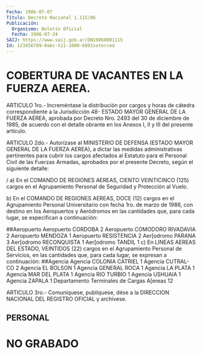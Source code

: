 ```yaml
---
Fecha: 1986-07-07
Título: Decreto Nacional 1.115/86
Publicación:
  Organismo: Boletín Oficial
  Fecha: 1986-07-24
SAIJ: https://www.saij.gob.ar/DN19860001115
Id: 123456789-0abc-511-1000-6891soterced
---
```

# COBERTURA DE VACANTES EN LA FUERZA AEREA.

<a id="1"></a>
ARTICULO 1ro.- Increméntase la distribución por cargos y horas de cátedra  correspondiente  a  la  Jurisdicción  48-  ESTADO MAYOR GENERAL DE LA FUERZA AEREA, aprobada por Decreto Nro. 2493  del  30 de  diciembre  de  1985,  de  acuerdo con el detalle obrante en los Anexos I, II y III del presente artículo.

<a id="2"></a>
ARTICULO  2do.-  Autorízase  al  MINISTERIO DE DEFENSA (ESTADO MAYOR GENERAL DE LA FUERZA AEREA), a dictar las medidas administrativas pertinentes para cubrir  los  cargos  afectados  al Estatuto  para  el Personal Civil de las Fuerzas Armadas, aprobados por  el  presente  Decreto,    según    el  siguiente  detalle:

/  a)  En el COMANDO DE REGIONES AEREAS, CIENTO  VEINTICINCO  (125) cargos en  el  Agrupamiento  Personal  de Seguridad y Protección al Vuelo.

b)  En  el  COMANDO DE REGIONES AEREAS, DOCE  (12)  cargos  en  el Agrupamiento Personal  Universitario  con  fecha  1ro.  de marzo de 1986,    con  destino  en  los  Aeropuertos  y  Aeródromos  en  las cantidades que, para cada lugar, se especifican a continuación:

##Aeropuerto Aeropuerto CORDOBA                    2 Aeropuerto COMODORO RIVADAVIA         2 Aeropuerto MENDOZA                    1 Aeropuerto RESISTENCIA                2 Aer[odromo PARANA                     3 Aer[odromo RECONQUISTA                1 Aer[odromo  TANDIL                      1 c)  En  LINEAS AEREAS DEL  ESTADO,  VEINTIDOS  (22)  cargos  en  el Agrupamiento  Personal  de  Servicios,  en las cantidades que, para cada lugar, se expresan a continuación: ##Agencia Agencia COLONIA CATRIEL               1 Agencia CUTRAL-CO                     2 Agencia EL BOLSON                     1 Agencia GENERAL ROCA                  1 Agencia LA PLATA                      1 Agencia MAR DEL PLATA                 1 Agencia RIO TURBIO                    1 Agencia USHUAIA                       1 Agencia ZAPALA                        1 Departamento Terminales de Cargas A[ereas                               12

<a id="3"></a>
ARTICULO  3ro.-  Comuníquese,  publíquese, dése a la DIRECCION NACIONAL DEL REGISTRO OFICIAL y archívese.

## PERSONAL

<a id="1"></a>
# NO GRABADO